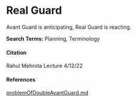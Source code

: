 # Real Guard

Avant Guard is anticipating, Real Guard is reacting. 

**Search Terms:** Planning, Terminology

#### Citation
Rahul Mehrota Lecture 4/12/22


#### References
[problemOfDoubleAvantGuard.md](280_problemOfDoubleAvantGuard.md)